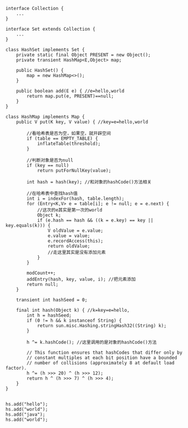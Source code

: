     interface Collection {
        ...
    }
    
    interface Set extends Collection {
        ...
    }
    
    class HashSet implements Set {
        private static final Object PRESENT = new Object();
        private transient HashMap<E,Object> map;
        
        public HashSet() {
            map = new HashMap<>();
        }
        
        public boolean add(E e) { //e=hello,world
            return map.put(e, PRESENT)==null;
        }
    }
    
    class HashMap implements Map {
        public V put(K key, V value) { //key=e=hello,world
        
            //看哈希表是否为空，如果空，就开辟空间
            if (table == EMPTY_TABLE) {
                inflateTable(threshold);
            }
            
            //判断对象是否为null
            if (key == null)
                return putForNullKey(value);
            
            int hash = hash(key); //和对象的hashCode()方法相关
            
            //在哈希表中查找hash值
            int i = indexFor(hash, table.length);
            for (Entry<K,V> e = table[i]; e != null; e = e.next) {
                //这次的e其实是第一次的world
                Object k;
                if (e.hash == hash && ((k = e.key) == key || key.equals(k))) {
                    V oldValue = e.value;
                    e.value = value;
                    e.recordAccess(this);
                    return oldValue;
                    //走这里其实是没有添加元素
                }
            }
    
            modCount++;
            addEntry(hash, key, value, i); //把元素添加
            return null;
        }
        
        transient int hashSeed = 0;
        
        final int hash(Object k) { //k=key=e=hello,
            int h = hashSeed;
            if (0 != h && k instanceof String) {
                return sun.misc.Hashing.stringHash32((String) k);
            }
    
            h ^= k.hashCode(); //这里调用的是对象的hashCode()方法
    
            // This function ensures that hashCodes that differ only by
            // constant multiples at each bit position have a bounded
            // number of collisions (approximately 8 at default load factor).
            h ^= (h >>> 20) ^ (h >>> 12);
            return h ^ (h >>> 7) ^ (h >>> 4);
        }
    }
    
    
    hs.add("hello");
    hs.add("world");
    hs.add("java");
    hs.add("world");